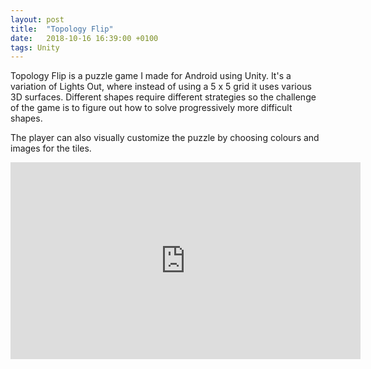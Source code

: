 ```yaml
---
layout: post
title:  "Topology Flip"
date:   2018-10-16 16:39:00 +0100
tags: Unity
---
```

Topology Flip is a puzzle game I made for Android using Unity. It's a variation of Lights Out, where instead of using a 5 x 5 grid it uses various 3D surfaces. Different shapes require different strategies so the challenge of the game is to figure out how to solve progressively more difficult shapes.

The player can also visually customize the puzzle by choosing colours and images for the tiles.

<iframe width="560" height="315" src="https://www.youtube.com/embed/aFS0Aj5OVh0?rel=0" frameborder="0" allow="autoplay; encrypted-media" allowfullscreen></iframe>